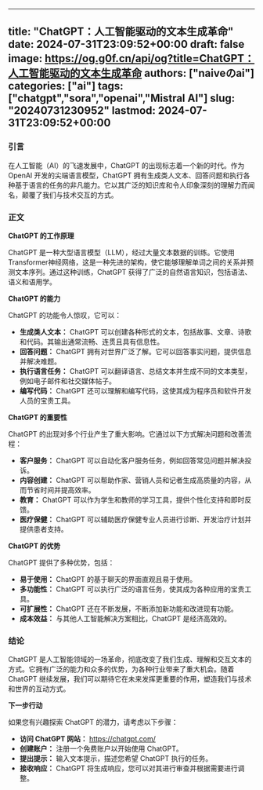 
---
title: "ChatGPT：人工智能驱动的文本生成革命"
date: 2024-07-31T23:09:52+00:00
draft: false
image: https://og.g0f.cn/api/og?title=ChatGPT：人工智能驱动的文本生成革命
authors: ["naiveのai"]
categories: ["ai"]
tags: ["chatgpt","sora","openai","Mistral AI"]
slug: "20240731230952"
lastmod: 2024-07-31T23:09:52+00:00
---
### 引言

在人工智能（AI）的飞速发展中，ChatGPT 的出现标志着一个新的时代。作为 OpenAI 开发的尖端语言模型，ChatGPT 拥有生成类人文本、回答问题和执行各种基于语言的任务的非凡能力。它以其广泛的知识库和令人印象深刻的理解力而闻名，颠覆了我们与技术交互的方式。

### 正文

**ChatGPT 的工作原理**

ChatGPT 是一种大型语言模型（LLM），经过大量文本数据的训练。它使用Transformer神经网络，这是一种先进的架构，使它能够理解单词之间的关系并预测文本序列。通过这种训练，ChatGPT 获得了广泛的自然语言知识，包括语法、语义和语用学。

**ChatGPT 的能力**

ChatGPT 的功能令人惊叹，它可以：

- **生成类人文本：** ChatGPT 可以创建各种形式的文本，包括故事、文章、诗歌和代码。其输出通常流畅、连贯且具有信息性。
- **回答问题：** ChatGPT 拥有对世界广泛了解。它可以回答事实问题，提供信息并解决难题。
- **执行语言任务：** ChatGPT 可以翻译语言、总结文本并生成不同的文本类型，例如电子邮件和社交媒体帖子。
- **编写代码：** ChatGPT 还可以理解和编写代码，这使其成为程序员和软件开发人员的宝贵工具。

**ChatGPT 的重要性**

ChatGPT 的出现对多个行业产生了重大影响。它通过以下方式解决问题和改善流程：

- **客户服务：** ChatGPT 可以自动化客户服务任务，例如回答常见问题并解决投诉。
- **内容创建：** ChatGPT 可以帮助作家、营销人员和记者生成高质量的内容，从而节省时间并提高效率。
- **教育：** ChatGPT 可以作为学生和教师的学习工具，提供个性化支持和即时反馈。
- **医疗保健：** ChatGPT 可以辅助医疗保健专业人员进行诊断、开发治疗计划并提供患者支持。

**ChatGPT 的优势**

ChatGPT 提供了多种优势，包括：

- **易于使用：** ChatGPT 的基于聊天的界面直观且易于使用。
- **多功能性：** ChatGPT 可以执行广泛的语言任务，使其成为各种应用的宝贵工具。
- **可扩展性：** ChatGPT 还在不断发展，不断添加新功能和改进现有功能。
- **成本效益：** 与其他人工智能解决方案相比，ChatGPT 是经济高效的。

### 结论

ChatGPT 是人工智能领域的一场革命，彻底改变了我们生成、理解和交互文本的方式。它拥有广泛的能力和众多的优势，为各种行业带来了重大机会。随着 ChatGPT 继续发展，我们可以期待它在未来发挥更重要的作用，塑造我们与技术和世界的互动方式。

**下一步行动**

如果您有兴趣探索 ChatGPT 的潜力，请考虑以下步骤：

- **访问 ChatGPT 网站：** https://chatgpt.com/
- **创建账户：** 注册一个免费账户以开始使用 ChatGPT。
- **提出提示：** 输入文本提示，描述您希望 ChatGPT 执行的任务。
- **接收响应：** ChatGPT 将生成响应，您可以对其进行审查并根据需要进行调整。